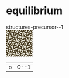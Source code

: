# equilibrium
structures-precursor--1<br>
<img src="https://github.com/Mikhail22/equilibrium/blob/master/tex1.png">
<table>
  <tr>
<td style="background-image:url(https://github.com/Mikhail22/equilibrium/blob/master/tex1.png); background-repeat:repeat;">o</td>
  <td>O--1</td>
  </tr>
</table>
